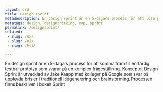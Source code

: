 ```yaml
---
layout: ord
title: Design sprint
metadescription: En design sprint är en 5-dagars process för att lösa problem och testa nya idéer.
metatags: design, designthinking, mvp, sprint
permalink: /designsprint/
related:
 - slug: /ux/
 - slug: /ui/
 - slug: /hci/

---
```


En design sprint är en 5-dagars process för att komma fram till en färdig testbar prototyp som svarar på en komplex frågeställning. Konceptet Design Sprint är utvecklad av Jake Knapp med kollegor på Google som svar på upplevda brister i traditionell idégenerering och brainstorming. Processen finns beskriven i boken Sprint.